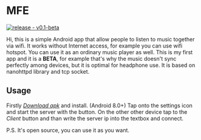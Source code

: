 # MFE
[![release - v0.1-beta](https://img.shields.io/badge/release-v0.1--beta-blue)](https://)

Hi, this is a simple Android app that allow people to listen to music together via wifi. It works without Internet access, for example you can use wifi hotspot. You can use it as an ordinary music player as well.
This is my first app and it is a **BETA**, for example that's why the music doesn't sync perfectly among devices, but it is optimal for headphone use. It is based on nanohttpd library and tcp socket.

## Usage
Firstly *[Download apk](https://github.com/ASDosjani/MFE/raw/master/MFE.apk)* and install. (Android 8.0+)
Tap onto the settings icon and start the server with the button. On the other other device tap to the *Client* button and than write the server ip into the textbox and connect.

P.S. It's open source, you can use it as you want.
